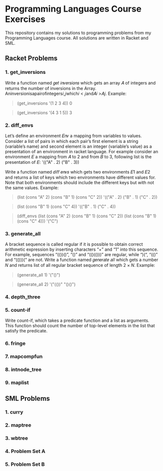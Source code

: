 # Programming Languages Course Exercises

This repository contains my solutions to programming problems from my Programming Languages course. All solutions are
written in Racket and SML.

## Racket Problems

### 1. get_inversions

Write a function named 𝑔𝑒𝑡 𝑖𝑛𝑣𝑒𝑟𝑠𝑖𝑜𝑛𝑠 which gets an array 𝐴 of integers and returns the number of inversions in the
Array.
Aninversionisapairofintegers𝑖,𝑗which𝑖 < 𝑗and𝐴𝑖 >𝐴𝑗.
Example:

> (get_inversions '(1 2 3 4))
> 0

> (get_inversions '(4 3 1 5))
> 3

### 2. diff_envs

Let’s define an environment 𝐸𝑛𝑣 a mapping from variables to values. Consider a list of pairs in which each pair’s first
element is a string (variable’s name) and second element is an integer (variable’s value) as a presentation of an
environment in racket language.
For example consider an environment 𝐸 a mapping from 𝐴 to 2 and from 𝐵 to 3, following list is the presentation of 𝐸:
'(("A" . 2) ("B" . 3))

Write a function named 𝑑𝑖𝑓𝑓 𝑒𝑛𝑣𝑠 which gets two environments 𝐸1 and 𝐸2
and returns a list of keys which two environments have different values for. Note that both environments should include
the different keys but with not the same values.
Example:
> (list (cons "A" 2) (cons "B" 1) (cons "C" 2))
'(("A" . 2) ("B" . 1) ("C" . 2))

> (list (cons "B" 1) (cons "C" 4))
'(("B" . 1) ("C" . 4))

> (diff_envs (list (cons "A" 2) (cons "B" 1) (cons "C" 2)) (list
(cons "B" 1) (cons "C" 4)))
'("C")

### 3. generate_all

A bracket sequence is called regular if it is possible to obtain correct arithmetic expression by inserting
characters “+” and “1” into this sequence. For example, sequences “(())()”, “()” and “(()(()))” are regular,
while “)(“, “(()” and “(()))(“ are not.
Write a function named 𝑔𝑒𝑛𝑒𝑟𝑎𝑡𝑒 𝑎𝑙𝑙 which gets a number 𝑁 and returns
list of all regular bracket sequence of length 2 × 𝑁.
Example:
> (generate_all 1)
'("()")

> (generate_all 2)
'("(())" "()()")

### 4. depth_three

### 5. count-if

Write count-if, which takes a predicate function and a list as arguments. This function should count the number of
top-level elements in the list that satisfy the predicate.

### 6. fringe

### 7. mapcompfun

### 8. intnode_tree

### 9. maplist

## SML Problems

### 1. curry

### 2. maptree

### 3. wbtree

### 4. Problem Set A

### 5. Problem Set B